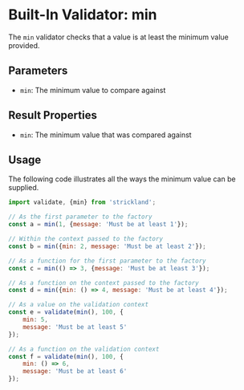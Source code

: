 # Built-In Validator: min

The `min` validator checks that a value is at least the minimum value provided.

## Parameters

* `min`: The minimum value to compare against

## Result Properties

* `min`: The minimum value that was compared against

## Usage

The following code illustrates all the ways the minimum value can be supplied.

``` jsx
import validate, {min} from 'strickland';

// As the first parameter to the factory
const a = min(1, {message: 'Must be at least 1'});

// Within the context passed to the factory
const b = min({min: 2, message: 'Must be at least 2'});

// As a function for the first parameter to the factory
const c = min(() => 3, {message: 'Must be at least 3'});

// As a function on the context passed to the factory
const d = min({min: () => 4, message: 'Must be at least 4'});

// As a value on the validation context
const e = validate(min(), 100, {
    min: 5,
    message: 'Must be at least 5'
});

// As a function on the validation context
const f = validate(min(), 100, {
    min: () => 6,
    message: 'Must be at least 6'
});
```
